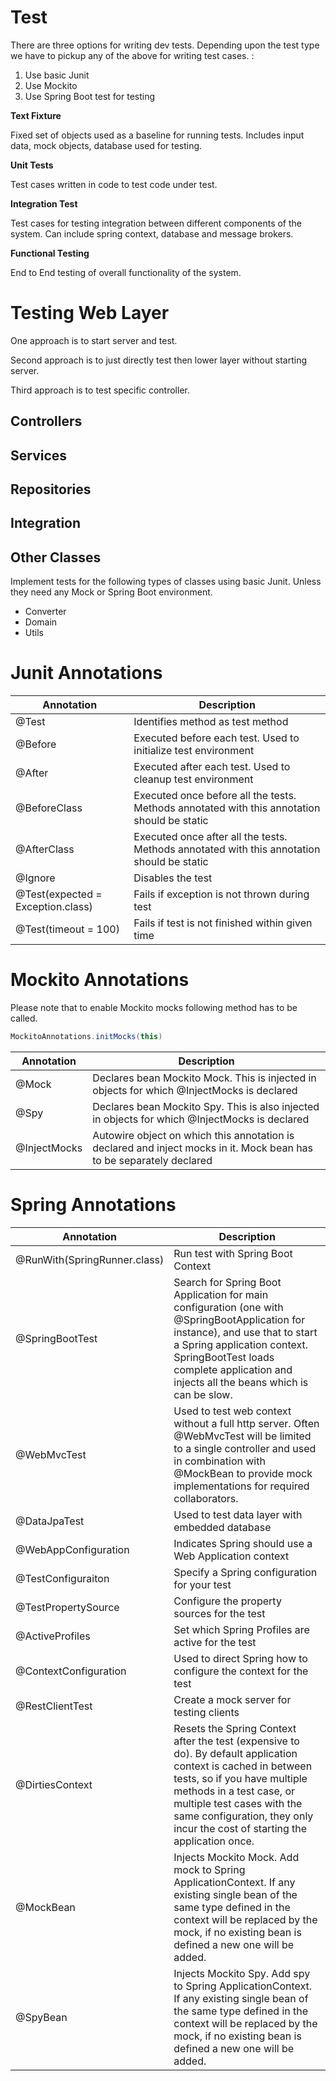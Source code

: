 # Test
There are three options for writing dev tests. Depending upon the test type we have to pickup any of the above for writing test cases.
:
1. Use basic Junit
2. Use Mockito
3. Use Spring Boot test for testing

**Text Fixture**

Fixed set of objects used as a baseline for running tests.
Includes input data, mock objects, database used for testing.

**Unit Tests**

Test cases written in code to test code under test.

**Integration Test**

Test cases for testing integration between different components of the system.
Can include spring context, database and message brokers.

**Functional Testing**

End to End testing of overall functionality of the system.

# Testing Web Layer
One approach is to start server and test.

Second approach is to just directly test then lower layer without starting server.

Third approach is to test specific controller.


## Controllers


## Services

## Repositories

## Integration

## Other Classes
Implement tests for the following types of classes using basic Junit. Unless they need any Mock or Spring Boot environment.
* Converter
* Domain
* Utils

# Junit Annotations

| Annotation | Description |
| --- | --- |
| @Test | Identifies method as test method |
| @Before | Executed before each test. Used to initialize test environment |
| @After  | Executed after each test. Used to cleanup test environment |
| @BeforeClass | Executed once before all the tests. Methods annotated with this annotation should be static |
| @AfterClass | Executed once after all the tests. Methods annotated with this annotation should be static |
| @Ignore | Disables the test |
| @Test(expected = Exception.class) | Fails if exception is not thrown during test |
| @Test(timeout = 100) | Fails if test is not finished within given time |

# Mockito Annotations

Please note that to enable Mockito mocks following method has to be called.
```java
MockitoAnnotations.initMocks(this)
```

| Annotation | Description |
| --- | --- |
| @Mock | Declares bean Mockito Mock. This is injected in objects for which @InjectMocks is declared |
| @Spy | Declares bean Mockito Spy. This is also injected in objects for which @InjectMocks is declared |
| @InjectMocks | Autowire object on which this annotation is declared and inject mocks in it. Mock bean has to be separately declared |

# Spring Annotations

| Annotation | Description |
| --- | --- |
| @RunWith(SpringRunner.class) | Run test with Spring Boot Context |
| @SpringBootTest | Search for Spring Boot Application for main configuration (one with @SpringBootApplication for instance), and use that to start a Spring application context. SpringBootTest loads complete application and injects all the beans which is can be slow.|
| @WebMvcTest | Used to test web context without a full http server. Often @WebMvcTest will be limited to a single controller and used in combination with @MockBean to provide mock implementations for required collaborators. |
| @DataJpaTest | Used to test data layer with embedded database |
| @WebAppConfiguration | Indicates Spring should use a Web Application context |
| @TestConfiguraiton | Specify a Spring configuration for your test |
| @TestPropertySource | Configure the property sources for the test |
| @ActiveProfiles | Set which Spring Profiles are active for the test |
| @ContextConfiguration | Used to direct Spring how to configure the context for the test |
| @RestClientTest | Create a mock server for testing clients |
| @DirtiesContext | Resets the Spring Context after the test (expensive to do). By default  application context is cached in between tests, so if you have multiple methods in a test case, or multiple test cases with the same configuration, they only incur the cost of starting the application once. |
| @MockBean | Injects Mockito Mock. Add mock to Spring ApplicationContext. If any existing single bean of the same type defined in the context will be replaced by the mock, if no existing bean is defined a new one will be added.|
| @SpyBean | Injects Mockito Spy. Add spy to Spring ApplicationContext. If any existing single bean of the same type defined in the context will be replaced by the mock, if no existing bean is defined a new one will be added.|
